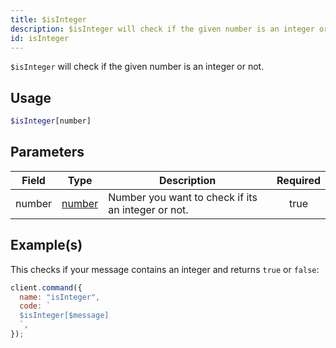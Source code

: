 ```yaml
---
title: $isInteger
description: $isInteger will check if the given number is an integer or not.
id: isInteger
---
```


`$isInteger` will check if the given number is an integer or not.

## Usage

```php
$isInteger[number]
```

## Parameters

| Field  | Type                                                                                              | Description                                        | Required |
| ------ | ------------------------------------------------------------------------------------------------- | -------------------------------------------------- | :------: |
| number | [number](https://developer.mozilla.org/en-US/docs/Web/JavaScript/Reference/Global_Objects/Number) | Number you want to check if its an integer or not. |   true   |

## Example(s)

This checks if your message contains an integer and returns `true` or `false`:

```javascript
client.command({
  name: "isInteger",
  code: `
  $isInteger[$message]
  `,
});
```

